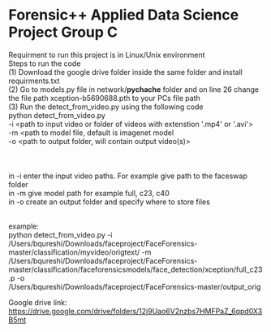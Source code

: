 # Forensic++ Applied Data Science Project Group C
Requirment to run this project is in Linux/Unix environment
<br>
Steps to run the code <br>
(1) Download the google drive folder inside the same folder and install requirments.txt <br>
(2) Go to models.py file in network/__pychache__ folder and on line 26 change the file path xception-b5690688.pth to your PCs file path <br>
(3) Run the detect_from_video.py using the following code <br>
python detect_from_video.py <br>
-i <path to input video or folder of videos with extenstion '.mp4' or '.avi'> <br>
-m <path to model file, default is imagenet model <br>
-o <path to output folder, will contain output video(s)> <br>
<br> <br> <br>
in -i enter the input video paths. For example give path to the faceswap folder <br>
in -m give model path for example full, c23, c40 <br>
in -o create an output folder and specify where to store files <br>

<br>
example:  <br>
python detect_from_video.py -i /Users/bqureshi/Downloads/faceproject/FaceForensics-master/classification/myvideo/origtext/ -m <br> /Users/bqureshi/Downloads/faceproject/FaceForensics-master/classification/faceforensicsmodels/face_detection/xception/full_c23.p -o <br> /Users/bqureshi/Downloads/faceproject/FaceForensics-master/output_orig <br>


Google drive link: https://drive.google.com/drive/folders/12j9Uao6V2nzbs7HMFPaZ_6qpd0X3B5mt
